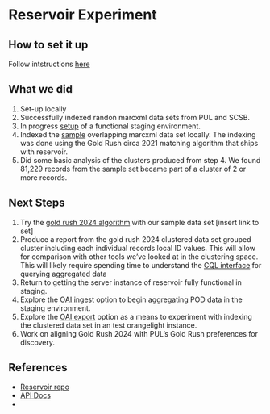 # Reservoir Experiment

## How to set it up

Follow intstructions [here](https://github.com/pulibrary/dacs_handbook/blob/main/reservoir.md)

## What we did 

1. Set-up locally
2. Successfully indexed randon marcxml data sets from PUL and SCSB. 
3. In progress [setup](https://github.com/pulibrary/princeton_ansible/pull/6180) of a functional staging environment. 
4. Indexed the [sample](https://github.com/pulibrary/dacs_handbook/blob/main/research/helpful_data.md) overlapping marcxml data set locally. The indexing was done using the Gold Rush circa 2021 matching algorithm that ships with reservoir. 
5. Did some basic analysis of the clusters produced from step 4. We found 81,229 records from the sample set became part of a cluster of 2 or more records. 

## Next Steps

1. Try the [gold rush 2024 algorithm](https://github.com/indexdata/reservoir/blob/master/js/matchkeys/goldrush2024/goldrush.mjs) with our sample data set [insert link to set]
2. Produce a report from the gold rush 2024 clustered data set grouped cluster including each individual records local ID values. This will allow for comparison with other tools we’ve looked at in the clustering space. This will likely require spending time to understand the [CQL interface](https://github.com/folio-org/raml-module-builder?tab=readme-ov-file#cql-contextual-query-language) for querying aggregated data 
3. Return to getting the server instance of reservoir fully functional in staging. 
4. Explore the [OAI ingest](https://github.com/indexdata/reservoir/?tab=readme-ov-file#oai-pmh-client) option to begin aggregating POD data in the staging environment. 
5. Explore the [OAI export](https://github.com/indexdata/reservoir/?tab=readme-ov-file#oai-pmh-server) option as a means to experiment with indexing the clustered data set in an test orangelight instance. 
6. Work on aligning Gold Rush 2024 with PUL’s Gold Rush preferences for discovery. 

## References

* [Reservoir repo](https://github.com/indexdata/reservoir)
* [API Docs](https://s3.amazonaws.com/indexdata-docs/api/reservoir/reservoir.html)
* 
